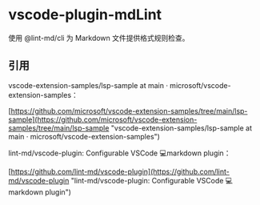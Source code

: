 # vscode-plugin-mdLint
使用 @lint-md/cli 为 Markdown 文件提供格式规则检查。

## 引用

vscode-extension-samples/lsp-sample at main · microsoft/vscode-extension-samples：

[https://github.com/microsoft/vscode-extension-samples/tree/main/lsp-sample](https://github.com/microsoft/vscode-extension-samples/tree/main/lsp-sample "vscode-extension-samples/lsp-sample at main · microsoft/vscode-extension-samples")

lint-md/vscode-plugin: Configurable VSCode 💻markdown plugin：

[https://github.com/lint-md/vscode-plugin](https://github.com/lint-md/vscode-plugin "lint-md/vscode-plugin: Configurable VSCode 💻markdown plugin")

